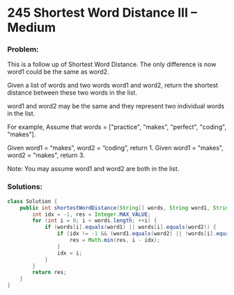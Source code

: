 # 245 Shortest Word Distance III – Medium

### Problem:
This is a follow up of Shortest Word Distance. The only difference is now word1 could be the same as word2.

Given a list of words and two words word1 and word2, return the shortest distance between these two words in the list.

word1 and word2 may be the same and they represent two individual words in the list.

For example,
Assume that words = ["practice", "makes", "perfect", "coding", "makes"].

Given word1 = “makes”, word2 = “coding”, return 1.
Given word1 = "makes", word2 = "makes", return 3.

Note:
You may assume word1 and word2 are both in the list.


### Solutions:

```java
class Solution {
    public int shortestWordDistance(String[] words, String word1, String word2) {
        int idx = -1, res = Integer.MAX_VALUE;
        for (int i = 0; i < words.length; ++i) {
            if (words[i].equals(word1) || words[i].equals(word2)) {
                if (idx != -1 && (word1.equals(word2) || !words[i].equals(words[idx]))) {
                    res = Math.min(res, i - idx);
                }
                idx = i;
            }
        }
        return res;
    }
}
```
